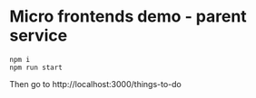 # Micro frontends demo - parent service

```
npm i
npm run start
```

Then go to http://localhost:3000/things-to-do


